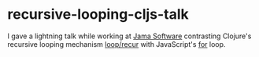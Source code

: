 # recursive-looping-cljs-talk

I gave a lightning talk while working at [Jama Software](www.jamasoftware.com) contrasting Clojure's recursive looping mechanism [loop/recur](https://clojurebridge.github.io/community-docs/docs/clojure/recur/) with JavaScript's [for](https://developer.mozilla.org/en-US/docs/Web/JavaScript/Reference/Statements/for) loop.
